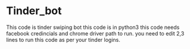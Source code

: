 # Tinder_bot
This code is tinder swiping bot
this code is in python3
this code needs facebook credincials and chrome driver path to run. 
you need to edit 2,3 lines to run this code as per your tinder logins.
